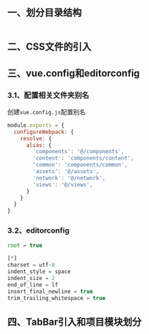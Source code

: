 ## 一、划分目录结构

```css

```



## 二、CSS文件的引入



## 三、vue.config和editorconfig

### 3.1、配置相关文件夹别名

创建`vue.config.js`配置别名

```javascript
module.exports = {
  configureWebpack: {
    resolve: {
      alias: {
        'components': '@/components',
        'content': 'components/content',
        'common': 'components/common',
        'assets': '@/assets',
        'network': '@/network',
        'views': '@/views',
      }
    }
  }
}
```

### 3.2、editorconfig

```javascript
root = true

[*]
charset = utf-8
indent_style = space
indent_size = 2
end_of_line = lf
insert_final_newline = true
trim_trailing_whitespace = true
```



## 四、TabBar引入和项目模块划分